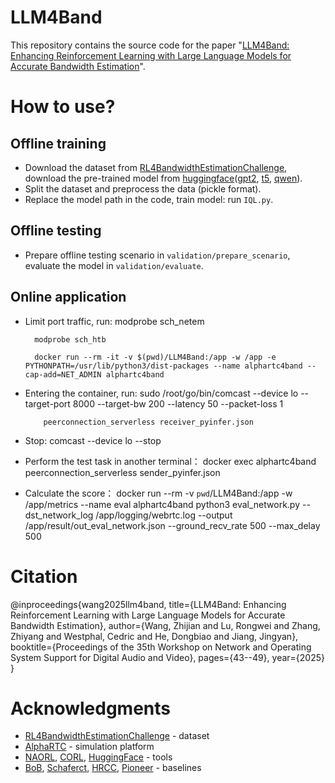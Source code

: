 # LLM4Band
This repository contains the source code for the paper "[LLM4Band: Enhancing Reinforcement Learning with Large Language Models for Accurate Bandwidth Estimation](https://dl.acm.org/doi/10.1145/3712678.3721880)".

# How to use?
## Offline training
- Download the dataset from [RL4BandwidthEstimationChallenge](https://github.com/microsoft/RL4BandwidthEstimationChallenge), download the pre-trained model from [huggingface](https://huggingface.co/)([gpt2](https://huggingface.co/openai-community/gpt2), [t5](https://huggingface.co/google-t5/t5-base), [qwen](https://huggingface.co/Qwen/Qwen1.5-0.5B)).
- Split the dataset and preprocess the data (pickle format).
- Replace the model path in the code, train model: run `IQL.py`.
## Offline testing
- Prepare offline testing scenario in `validation/prepare_scenario`, evaluate the model in `validation/evaluate`.
## Online application
- Limit port traffic, run:
        modprobe sch_netem

        modprobe sch_htb
  
        docker run --rm -it -v $(pwd)/LLM4Band:/app -w /app -e PYTHONPATH=/usr/lib/python3/dist-packages --name alphartc4band --cap-add=NET_ADMIN alphartc4band
- Entering the container, run:
          sudo /root/go/bin/comcast --device lo --target-port 8000 --target-bw 200 --latency 50 --packet-loss 1
  
          peerconnection_serverless receiver_pyinfer.json
- Stop:
          comcast --device lo --stop
- Perform the test task in another terminal：
        docker exec alphartc4band peerconnection_serverless sender_pyinfer.json
- Calculate the score：
          docker run --rm -v `pwd`/LLM4Band:/app -w /app/metrics --name eval alphartc4band python3 eval_network.py --dst_network_log /app/logging/webrtc.log --output /app/result/out_eval_network.json --ground_recv_rate 500 --max_delay 500
# Citation
@inproceedings{wang2025llm4band,
  title={LLM4Band: Enhancing Reinforcement Learning with Large Language Models for Accurate Bandwidth Estimation},
  author={Wang, Zhijian and Lu, Rongwei and Zhang, Zhiyang and Westphal, Cedric and He, Dongbiao and Jiang, Jingyan},
  booktitle={Proceedings of the 35th Workshop on Network and Operating System Support for Digital Audio and Video},
  pages={43--49},
  year={2025}
}
# Acknowledgments
- [RL4BandwidthEstimationChallenge](https://github.com/microsoft/RL4BandwidthEstimationChallenge) - dataset
- [AlphaRTC](https://github.com/OpenNetLab/AlphaRTC) - simulation platform
- [NAORL](https://github.com/bytedance/offline-RL-congestion-control), [CORL](https://github.com/tinkoff-ai/CORL), [HuggingFace](https://huggingface.co/) - tools
- [BoB](https://github.com/NUStreaming/BoB), [Schaferct](https://github.com/n13eho/Schaferct), [HRCC](https://github.com/thegreatwb/HRCC), [Pioneer](https://github.com/sjtu-medialab/Pioneer) - baselines
